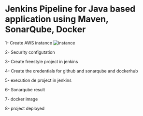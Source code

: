 # Jenkins Pipeline for Java based application using Maven, SonarQube, Docker

1- Create AWS instance 
![instance](https://github.com/ahmed252023/demo-spring-boot/assets/131555266/792a7a56-1eb8-4f5b-b5c7-d11055fc7f62)

2- Security configutation


3- Create freestyle project in jenkins 

4- Create the credentials for github and sonarqube and dockerhub

5- execution de project in jenkins 

6- Sonarqube result 

7- docker image 

8- project deployed 
